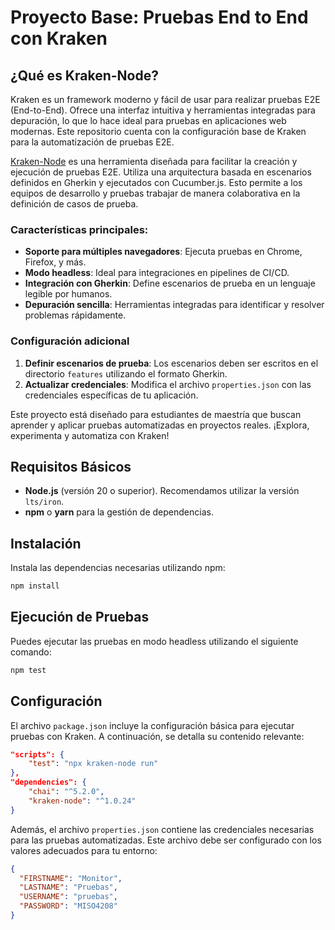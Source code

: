 # Proyecto Base: Pruebas End to End con Kraken

## ¿Qué es Kraken-Node?

Kraken es un framework moderno y fácil de usar para realizar pruebas E2E (End-to-End). Ofrece una interfaz intuitiva y herramientas integradas para depuración, lo que lo hace ideal para pruebas en aplicaciones web modernas. Este repositorio cuenta con la configuración base de Kraken para la automatización de pruebas E2E.

[Kraken-Node](https://www.npmjs.com/package/kraken-node) es una herramienta diseñada para facilitar la creación y ejecución de pruebas E2E. Utiliza una arquitectura basada en escenarios definidos en Gherkin y ejecutados con Cucumber.js. Esto permite a los equipos de desarrollo y pruebas trabajar de manera colaborativa en la definición de casos de prueba.

### Características principales:

- **Soporte para múltiples navegadores**: Ejecuta pruebas en Chrome, Firefox, y más.
- **Modo headless**: Ideal para integraciones en pipelines de CI/CD.
- **Integración con Gherkin**: Define escenarios de prueba en un lenguaje legible por humanos.
- **Depuración sencilla**: Herramientas integradas para identificar y resolver problemas rápidamente.

### Configuración adicional

1. **Definir escenarios de prueba**: Los escenarios deben ser escritos en el directorio `features` utilizando el formato Gherkin.
2. **Actualizar credenciales**: Modifica el archivo `properties.json` con las credenciales específicas de tu aplicación.

Este proyecto está diseñado para estudiantes de maestría que buscan aprender y aplicar pruebas automatizadas en proyectos reales. ¡Explora, experimenta y automatiza con Kraken!

## Requisitos Básicos

- **Node.js** (versión 20 o superior). Recomendamos utilizar la versión `lts/iron`.
- **npm** o **yarn** para la gestión de dependencias.

## Instalación

Instala las dependencias necesarias utilizando npm:

```bash
npm install
```

## Ejecución de Pruebas

Puedes ejecutar las pruebas en modo headless utilizando el siguiente comando:

```bash
npm test
```

## Configuración

El archivo `package.json` incluye la configuración básica para ejecutar pruebas con Kraken. A continuación, se detalla su contenido relevante:

```json
"scripts": {
    "test": "npx kraken-node run"
},
"dependencies": {
    "chai": "^5.2.0",
    "kraken-node": "^1.0.24"
}
```

Además, el archivo `properties.json` contiene las credenciales necesarias para las pruebas automatizadas. Este archivo debe ser configurado con los valores adecuados para tu entorno:

```json
{
  "FIRSTNAME": "Monitor",
  "LASTNAME": "Pruebas",
  "USERNAME": "pruebas",
  "PASSWORD": "MISO4208"
}
```
